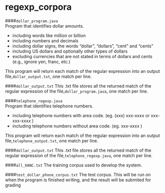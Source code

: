 # regexp_corpora

####`dollar_program.java`  
Program that identifies dollar amounts.
- including words like million or billion
- including numbers and decimals
- including dollar signs, the words “dollar”, “dollars”, “cent” and “cents"
- including US dollars and optionally other types of dollars
- excluding currencies that are not stated in terms of dollars and cents (e.g., ignore yen, franc, etc.)

This program will return each match of the regular expression into an output file,`dollar_output.txt`, one match per line.


####`dollar_output.txt`
This .txt file stores all the returned match of the regular expression of the file,`dollar_program.java`, one match per line.


####`telephone_regexp.java`  
Program that identifies telephone numbers.
- including telephone numbers with area code. (eg. (xxx) xxx-xxxx or xxx-xxx-xxxx )
- including telephone numbers without area code. (eg. xxx-xxxx )

This program will return each match of the regular expression into an output file,`telephone_output.txt`, one match per line.


####`dollar_output.txt`
This .txt file stores all the returned match of the regular expression of the file,`telephone_regexp.java`, one match per line.


####`all_OANC.txt`
The training corpus used to develop the system.


####`test_dollar_phone_corpus.txt`
The test corpus. This will be run on when the program is finished writing, and the result will be submited for grading


